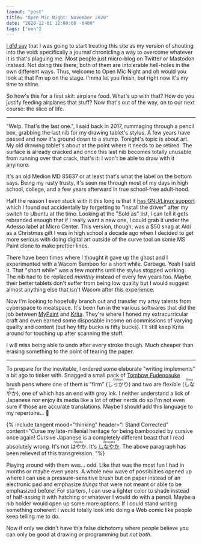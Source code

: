 ```yaml
---
layout: "post"
title: "Open Mic Night: November 2020"
date: "2020-12-01 12:00:00 -0400"
tags: ["omn"]
---
```


[I *did* say][1] that I was going to start treating this site as my version
of shouting into the void: specifically a journal chronicling a way to
overcome whatever it is that's plaguing me.
Most people just micro-blog on Twitter or Mastodon instead.
Not doing this there;
both of them are intolerable hell-holes in the own different ways.
Thus, welcome to Open Mic Night and oh would you look at that I'm up
on the stage.
I'mma let you finish, but right now it's my time to shine.

[1]: /2020/10/01/tap-tap-tap-is-this-thing-on.html#:~:text=and%20make%20a%20Web%20site%20doubling%20as%20a%20tech%20blog%20and%20personal%20diary%20as%20I%20get%20better%20and%20get%20a%20grip

So how's this for a first skit: airplane food.
What's up with that?
How do you justify feeding airplanes that stuff?
Now that's out of the way, on to our next course: the slice of life.

---

"Welp. That's the last one.", I said back in 2017, rummaging through a
pencil box, grabbing the last nib for my drawing tablet's stylus.
A few years have passed and now it's ground down to a stump.
Tonight's topic is about art.
My old drawing tablet's about at the point where it needs to be retired.
The surface is already cracked and once this last nib becomes totally
unusable from running over that crack, that's it: I won't be able to
draw with it anymore.

It's an old Medion MD 85637 or at least that's what the label on the
bottom says.
Being my rusty trusty, it's seen me through most of my days in high
school, college, and a few years afterward in true school-free adult-hood.

Half the reason I even stuck with it this long is that it
[has GNU/Linux support](https://digimend.github.io/tablets/Waltop_Slim_Tablet_12.1_inch/)
which I found out accidentally by forgetting to "install the driver"
after my switch to Ubuntu at the time.
Looking at the "Sold as" list, I can tell it gets rebranded
enough that if I really want a new one, I could grab it under the
Adesso label at Micro Center.
This version, though, was a $50 snag at Aldi as a Christmas gift I was
in high school a decade ago when I decided to get more serious with
doing digital art outside of the curve tool on some MS Paint clone to
make prettier lines.

There have been times where I thought it gave up the ghost and I
experimented with a Wacom Bamboo for a short while.
Garbage.  Yeah I said it.
That "short while" was a few months until the stylus stopped working.
The nib had to be replaced _monthly_ instead of every few years too.
Maybe their better tablets don't suffer from being low quality but I
would suggest almost anything else that isn't Wacom after this experience.

Now I'm looking to hopefully branch out and transfer my artsy talents
from cyberspace to meatspace.
It's been fun in the various softwares that did the job between
[MyPaint] and [Krita].
They're where I honed my extracurricular craft and even
earned some disposable income on commissions of varying quality and
content (but hey fifty bucks is fifty bucks).
I'll still keep Krita around for touching up after scanning the stuff.

[MyPaint]: http://mypaint.org/
[Krita]: https://krita.org/en/

I will miss being able to undo after every stroke though.
Much cheaper than erasing something to the point of tearing the paper.

---

To prepare for the inevitable, I ordered some elaborate "writing
implements" a bit ago to tinker with.
Snagged a small pack of [Tombow Fudenosuke][Fudenosuke] brush pens
where one of them is "firm"
(<ruby>しっかり<rp>(</rp><rt>Shikkari</rt><rp>)</rp></ruby>)
and two are flexible
(<ruby>しなやか<rp>(</rp><rt>Shinayaka</rt><rp>)</rp></ruby>),
one of which has an end with grey ink.
I neither understand a lick of Japanese nor enjoy its media like a lot
of other nerds do so I'm not even sure if those are accurate translations.
Maybe I should add this language to my repertoire... 🤔

{% include tangent mood="thinking" header="I Stand Corrected"
content="Curse my late-millenial heritage for being bamboozled by cursive once again!
Cursive Japanese is a completely different beast that I read absolutely wrong.
It's not <ruby>はやか<rp>(</rp><rt>hayaka</rt><rp>)</rp></ruby>.
It's [<ruby>しなやか<rp>(</rp><rt>shinayaka</rt><rp>)</rp></ruby>](https://en.wiktionary.org/wiki/%E3%81%97%E3%81%AA%E3%82%84%E3%81%8B).
The above paragraph has been relieved of this transgression.
"%}

[Fudenosuke]: https://www.tombowusa.com/markers/fudenosuke/fudenosuke-brush-pen-3-pack.html

Playing around with them was... odd.
Like that was the most fun I had in months or maybe even years.
A whole new wave of possibilties opened up where I can use a
pressure-sensitive brush but on paper instead of an electronic pad and
emphasize *things* that were not meant or able to be emphasized before!
For starters, I can use a lighter color to shade instead of
half-assing it with hatching or whatever I would do with a pencil.
Maybe a nib holder would open up some more options.
If I could stand writing something coherent I would totally look into
doing a Web comic like people keep telling me to do.

Now if only we didn't have this false dichotomy where people believe
you can only be good at drawing *or* programming but *not both*.

